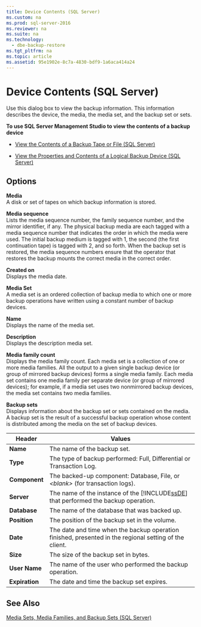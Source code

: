 ```yaml
---
title: Device Contents (SQL Server)
ms.custom: na
ms.prod: sql-server-2016
ms.reviewer: na
ms.suite: na
ms.technology: 
  - dbe-backup-restore
ms.tgt_pltfrm: na
ms.topic: article
ms.assetid: 95e1902e-8c7a-4830-bdf9-1a6aca414a24
---
```

# Device Contents (SQL Server)
  Use this dialog box to view the backup information. This information describes the device, the media, the media set, and the backup set or sets.  
  
 **To use SQL Server Management Studio to view the contents of a backup device**  
  
-   [View the Contents of a Backup Tape or File &#40;SQL Server&#41;](../../Topics/TopicNameContainA/View-the-Contents-of-a-Backup-Tape-or-File--SQL-Server-.md)  
  
-   [View the Properties and Contents of a Logical Backup Device &#40;SQL Server&#41;](../../Topics/TopicNameContainA/View-the-Properties-and-Contents-of-a-Logical-Backup-Device--SQL-Server-.md)  
  
## Options  
 **Media**  
 A disk or set of tapes on which backup information is stored.  
  
 **Media sequence**  
 Lists the media sequence number, the family sequence number, and the mirror identifier, if any. The physical backup media are each tagged with a media sequence number that indicates the order in which the media were used. The initial backup medium is tagged with 1, the second \(the first continuation tape\) is tagged with 2, and so forth. When the backup set is restored, the media sequence numbers ensure that the operator that restores the backup mounts the correct media in the correct order.  
  
 **Created on**  
 Displays the media date.  
  
 **Media Set**  
 A media set is an ordered collection of backup media to which one or more backup operations have written using a constant number of backup devices.  
  
 **Name**  
 Displays the name of the media set.  
  
 **Description**  
 Displays the description media set.  
  
 **Media family count**  
 Displays the media family count. Each media set is a collection of one or more media families. All the output to a given single backup device \(or group of mirrored backup devices\) forms a single media family. Each media set contains one media family per separate device \(or group of mirrored devices\); for example, if a media set uses two nonmirrored backup devices, the media set contains two media families.  
  
 **Backup sets**  
 Displays information about the backup set or sets contained on the media. A backup set is the result of a successful backup operation whose content is distributed among the media on the set of backup devices.  
  
|Header|Values|  
|------------|------------|  
|**Name**|The name of the backup set.|  
|**Type**|The type of backup performed: Full, Differential or Transaction Log.|  
|**Component**|The backed\-up component: Database, File, or *\<blank\>* \(for transaction logs\).|  
|**Server**|The name of the instance of the [!INCLUDE[ssDE](../../Token/Other/ssDE_md.md)] that performed the backup operation.|  
|**Database**|The name of the database that was backed up.|  
|**Position**|The position of the backup set in the volume.|  
|**Date**|The date and time when the backup operation finished, presented in the regional setting of the client.|  
|**Size**|The size of the backup set in bytes.|  
|**User Name**|The name of the user who performed the backup operation.|  
|**Expiration**|The date and time the backup set expires.|  
  
## See Also  
 [Media Sets, Media Families, and Backup Sets &#40;SQL Server&#41;](../../Topics/TopicNameNotContainA/Media-Sets--Media-Families--and-Backup-Sets--SQL-Server-.md)  
  
  